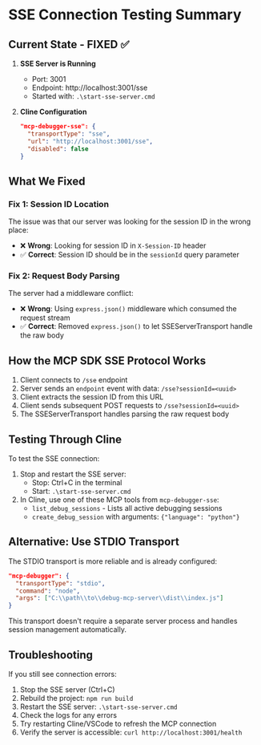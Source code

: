 # SSE Connection Testing Summary

## Current State - FIXED ✅

1. **SSE Server is Running**
   - Port: 3001
   - Endpoint: http://localhost:3001/sse
   - Started with: `.\start-sse-server.cmd`

2. **Cline Configuration**
   ```json
   "mcp-debugger-sse": {
     "transportType": "sse",
     "url": "http://localhost:3001/sse",
     "disabled": false
   }
   ```

## What We Fixed

### Fix 1: Session ID Location
The issue was that our server was looking for the session ID in the wrong place:
- ❌ **Wrong**: Looking for session ID in `X-Session-ID` header
- ✅ **Correct**: Session ID should be in the `sessionId` query parameter

### Fix 2: Request Body Parsing
The server had a middleware conflict:
- ❌ **Wrong**: Using `express.json()` middleware which consumed the request stream
- ✅ **Correct**: Removed `express.json()` to let SSEServerTransport handle the raw body

## How the MCP SDK SSE Protocol Works

1. Client connects to `/sse` endpoint
2. Server sends an `endpoint` event with data: `/sse?sessionId=<uuid>`
3. Client extracts the session ID from this URL
4. Client sends subsequent POST requests to `/sse?sessionId=<uuid>`
5. The SSEServerTransport handles parsing the raw request body

## Testing Through Cline

To test the SSE connection:

1. Stop and restart the SSE server:
   - Stop: Ctrl+C in the terminal
   - Start: `.\start-sse-server.cmd`
2. In Cline, use one of these MCP tools from `mcp-debugger-sse`:
   - `list_debug_sessions` - Lists all active debugging sessions
   - `create_debug_session` with arguments: `{"language": "python"}`

## Alternative: Use STDIO Transport

The STDIO transport is more reliable and is already configured:
```json
"mcp-debugger": {
  "transportType": "stdio",
  "command": "node",
  "args": ["C:\\path\\to\\debug-mcp-server\\dist\\index.js"]
}
```

This transport doesn't require a separate server process and handles session management automatically.

## Troubleshooting

If you still see connection errors:
1. Stop the SSE server (Ctrl+C)
2. Rebuild the project: `npm run build`
3. Restart the SSE server: `.\start-sse-server.cmd`
4. Check the logs for any errors
5. Try restarting Cline/VSCode to refresh the MCP connection
6. Verify the server is accessible: `curl http://localhost:3001/health`
